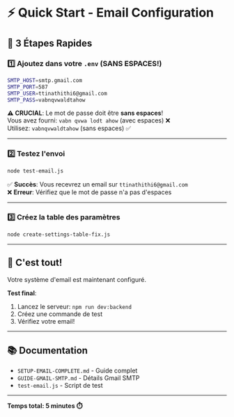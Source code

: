 # ⚡ Quick Start - Email Configuration

## 🚀 3 Étapes Rapides

### 1️⃣ Ajoutez dans votre `.env` (SANS ESPACES!)

```bash
SMTP_HOST=smtp.gmail.com
SMTP_PORT=587
SMTP_USER=ttinathithi6@gmail.com
SMTP_PASS=vabnqvwaldtahow
```

**⚠️ CRUCIAL**: Le mot de passe doit être **sans espaces**!  
Vous avez fourni: `vabn qvwa lodt ahow` (avec espaces) ❌  
Utilisez: `vabnqvwaldtahow` (sans espaces) ✅

---

### 2️⃣ Testez l'envoi

```bash
node test-email.js
```

✅ **Succès**: Vous recevrez un email sur `ttinathithi6@gmail.com`  
❌ **Erreur**: Vérifiez que le mot de passe n'a pas d'espaces

---

### 3️⃣ Créez la table des paramètres

```bash
node create-settings-table-fix.js
```

---

## 🎉 C'est tout!

Votre système d'email est maintenant configuré.

**Test final**:
1. Lancez le serveur: `npm run dev:backend`
2. Créez une commande de test
3. Vérifiez votre email!

---

## 📚 Documentation

- `SETUP-EMAIL-COMPLETE.md` - Guide complet
- `GUIDE-GMAIL-SMTP.md` - Détails Gmail SMTP
- `test-email.js` - Script de test

---

**Temps total: 5 minutes ⏱️**
